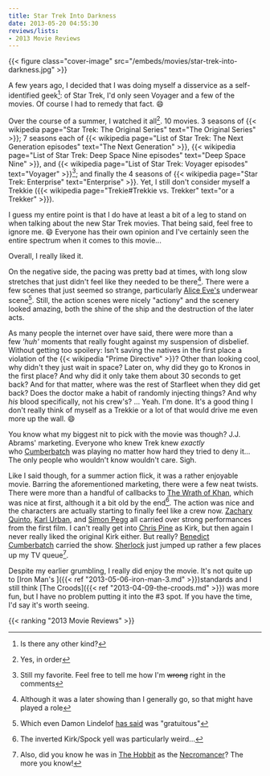 ```yaml
---
title: Star Trek Into Darkness
date: 2013-05-20 04:55:30
reviews/lists:
- 2013 Movie Reviews
---
```

{{< figure class="cover-image" src="/embeds/movies/star-trek-into-darkness.jpg" >}}

A few years ago, I decided that I was doing myself a disservice as a self-identified geek[^1]: of Star Trek, I'd only seen Voyager and a few of the movies. Of course I had to remedy that fact. :smile:

Over the course of a summer, I watched it all[^2]. 10 movies. 3 seasons of {{< wikipedia page="Star Trek: The Original Series" text="The Original Series" >}}; 7 seasons each of {{< wikipedia page="List of Star Trek: The Next Generation episodes" text="The Next Generation" >}}, {{< wikipedia page="List of Star Trek: Deep Space Nine episodes" text="Deep Space Nine" >}}, and {{< wikipedia page="List of Star Trek: Voyager episodes" text="Voyager" >}}[^3]; and finally the 4 seasons of {{< wikipedia page="Star Trek: Enterprise" text="Enterprise" >}}. Yet, I still don't consider myself a Trekkie ({{< wikipedia page="Trekie#Trekkie vs. Trekker" text="or a Trekker" >}}).

I guess my entire point is that I do have at least a bit of a leg to stand on when talking about the new Star Trek movies. That being said, feel free to ignore me. :smile: Everyone has their own opinion and I've certainly seen the entire spectrum when it comes to this movie...

<!--more-->

Overall, I really liked it.

On the negative side, the pacing was pretty bad at times, with long slow stretches that just didn't feel like they needed to be there[^4]. There were a few scenes that just seemed so strange, particularly <a itemprop="url" href="http://www.imdb.com/name/nm1404408/?ref_=tt_cl_t11">Alice Eve's</a> underwear scene[^5]. Still, the action scenes were nicely "actiony" and the scenery looked amazing, both the shine of the ship and the destruction of the later acts.

As many people the internet over have said, there were more than a few *'huh'* moments that really fought against my suspension of disbelief. Without getting too spoilery: Isn't saving the natives in the first place a violation of the {{< wikipedia "Prime Directive" >}}? Other than looking cool, why didn't they just wait in space? Later on, why did they go to Kronos in the first place? And why did it only take them about 30 seconds to get back? And for that matter, where was the rest of Starfleet when they did get back? Does the doctor make a habit of randomly injecting things? And why *his* blood specifically, not his crew's? ... Yeah. I'm done. It's a good thing I don't really think of myself as a Trekkie or a lot of that would drive me even more up the wall. :smile:

You know what my biggest nit to pick with the movie was though? J.J. Abrams' marketing. Everyone who knew Trek knew *exactly* who <a itemprop="url" href="http://www.imdb.com/name/nm1212722/?ref_=tt_cl_t7">Cumberbatch</a> was playing no matter how hard they tried to deny it... The only people who wouldn't know wouldn't care. Sigh.

Like I said though, for a summer action flick, it was a rather enjoyable movie. Barring the aforementioned marketing, there were a few neat twists. There were more than a handful of callbacks to <a href="http://www.imdb.com/title/tt0084726/?ref_=fn_al_tt_2">The Wrath of Khan</a>, which was nice at first, although it a bit old by the end[^6]. The action was nice and the characters are actually starting to finally feel like a crew now. <a itemprop="url" href="http://www.imdb.com/name/nm0704270/?ref_=tt_cl_t2">Zachary Quinto</a>, <a itemprop="url" href="http://www.imdb.com/name/nm0881631/?ref_=tt_cl_t4">Karl Urban</a>, and <a itemprop="url" href="http://www.imdb.com/name/nm0670408/?ref_=tt_cl_t5">Simon Pegg</a> all carried over strong performances from the first film. I can't really get into <a itemprop="url" href="http://www.imdb.com/name/nm1517976/?ref_=tt_cl_t1">Chris Pine</a> as Kirk, but then again I never really liked the original Kirk either. But really? <a itemprop="url" href="http://www.imdb.com/name/nm1212722/?ref_=tt_cl_t7">Benedict Cumberbatch</a> carried the show. <a href="http://www.imdb.com/title/tt1475582/">Sherlock</a> just jumped up rather a few places up my TV queue[^7].

Despite my earlier grumbling, I really did enjoy the movie. It's not quite up to [Iron Man's ]({{< ref "2013-05-06-iron-man-3.md" >}})standards and I still think [The Croods]({{< ref "2013-04-09-the-croods.md" >}}) was more fun, but I have no problem putting it into the #3 spot. If you have the time, I'd say it's worth seeing.

{{< ranking "2013 Movie Reviews" >}}

[^1]: Is there any other kind?
[^2]: Yes, in order
[^3]: Still my favorite. Feel free to tell me how I'm ~~wrong~~ right in the comments
[^4]: Although it was a later showing than I generally go, so that might have played a role
[^5]: Which even Damon Lindelof <a href="http://io9.com/damon-lindelof-admits-the-star-trek-nudity-was-gratuit-508967420">has said</a> was "gratuitous"
[^6]: The inverted Kirk/Spock yell was particularly weird...
[^7]: Also, did you know he was in <a href="http://www.imdb.com/title/tt0903624/">The Hobbit</a> as the <a href="http://www.imdb.com/character/ch0000156">Necromancer</a>? The more you know!